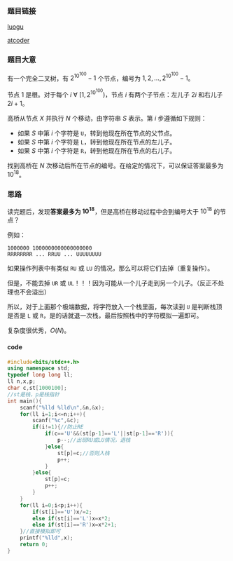 ### 题目链接
[luogu](https://www.luogu.com.cn/problem/AT_abc243_d)

[atcoder](https://atcoder.jp/contests/abc243/tasks/abc243_d)

### 题目大意

有一个完全二叉树，有 $2^{10^{100}}-1$ 个节点，编号为 $1,2,\dots,2^{10^{100}}-1$。

节点 $1$ 是根。对于每个 $i$ $\forall$ $[1,2^{10^{100}})$，节点 $i$ 有两个子节点：左儿子 $2i$ 和右儿子 $2i+1$。


高桥从节点 $X$ 并执行 $N$ 个移动，由字符串 $S$ 表示。第 $i$ 步遵循如下规则：

+ 如果 $S$ 中第 $i$ 个字符是 `U`，转到他现在所在节点的父节点。
+ 如果 $S$ 中第 $i$ 个字符是 `L`，转到他现在所在节点的左儿子。
+ 如果 $S$ 中第 $i$ 个字符是 `R`，转到他现在所在节点的右儿子。


找到高桥在 $N$ 次移动后所在节点的编号。在给定的情况下，可以保证答案最多为 $10^{18}$。

### 思路

读完题后，发现**答案最多为 $10^{18}$**，但是高桥在移动过程中会到编号大于 $10^{18}$ 的节点？

例如：

```
1000000 1000000000000000000
RRRRRRRR ... RRUU ... UUUUUUUU
```

如果操作列表中有类似 `RU` 或 `LU` 的情况，那么可以将它们去掉（重复操作）。

但是，不能去掉 `UR` 或 `UL`！！！因为可能从一个儿子走到另一个儿子。（反正不处理也不会溢出）

所以，对于上面那个极端数据，将字符放入一个栈里面，每次读到 `U` 是判断栈顶是否是 `L` 或 `R`，是的话就退一次栈，最后按照栈中的字符模拟一遍即可。

复杂度很优秀，$O(N)$。

#### code

```cpp
#include<bits/stdc++.h>
using namespace std;
typedef long long ll;
ll n,x,p;
char c,st[1000100];
//st是栈，p是栈指针
int main(){
	scanf("%lld %lld\n",&n,&x);
	for(ll i=1;i<=n;i++){
		scanf("%c",&c);
		if(i!=1){//防止RE
			if(c=='U'&&(st[p-1]=='L'||st[p-1]=='R')){
				p--;//出现RU或LU情况，退栈
			}else{
				st[p]=c;//否则入栈
				p++;
			}
		}else{
			st[p]=c;
			p++;
		}
	}
	for(ll i=0;i<p;i++){
		if(st[i]=='U')x/=2;
		else if(st[i]=='L')x=x*2;
		else if(st[i]=='R')x=x*2+1;
	}//直接模拟即可
	printf("%lld",x);
	return 0;
}
```